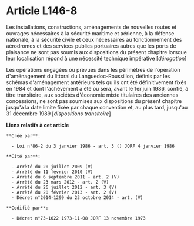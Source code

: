 # Article L146-8

Les installations, constructions, aménagements de nouvelles routes et ouvrages nécessaires à la sécurité maritime et
aérienne, à la défense nationale, à la sécurité civile et ceux nécessaires au fonctionnement des aérodromes et des services
publics portuaires autres que les ports de plaisance ne sont pas soumis aux dispositions du présent chapitre lorsque leur
localisation répond à une nécessité technique impérative [*dérogation*]

Les opérations engagées ou prévues dans les périmètres de l'opération d'aménagement du littoral du Languedoc-Roussillon,
définis par les schémas d'aménagement antérieurs tels qu'ils ont été définitivement fixés en 1984 et dont l'achèvement a été
ou sera, avant le 1er juin 1986, confié, à titre transitoire, aux sociétés d'économie mixte titulaires des anciennes
concessions, ne sont pas soumises aux dispositions du présent chapitre jusqu'à la date limite fixée par chaque convention et,
au plus tard, jusqu'au 31 décembre 1989 [*dispositions transitoire*]

**Liens relatifs à cet article**

	**Créé par**:

	  - Loi n°86-2 du 3 janvier 1986 - art. 3 () JORF 4 janvier 1986

	**Cité par**:

	  - Arrêté du 20 juillet 2009 (V)
	  - Arrêté du 11 février 2010 (V)
	  - Arrêté du 6 septembre 2011 - art. 2 (V)
	  - Arrêté du 23 mars 2012 - art. 2 (V)
	  - Arrêté du 26 juillet 2012 - art. 3 (V)
	  - Arrêté du 20 février 2013 - art. 2 (V)
	  - Décret n°2014-1299 du 23 octobre 2014 - art. (V)

	**Codifié par**:

	  - Décret n°73-1022 1973-11-08 JORF 13 novembre 1973
